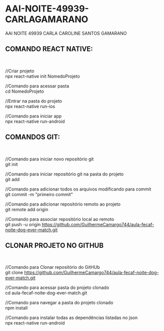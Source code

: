 # AAI-NOITE-49939-CARLAGAMARANO
AAI NOITE 49939 CARLA CAROLINE SANTOS GAMARANO


<h2>COMANDO REACT NATIVE:</h2><br>

//Criar projeto<br>
npx react-native init NomedoProjeto<br>

//Comando para acessar pasta<br>
cd NomedoProjeto<br>

//Entrar na pasta do projeto<br>
npx react-native run-ios<br>

//Comando para iniciar app<br>
npx react-native run-android<br>


<h2>COMANDOS GIT:</h2><br>

//Comando para iniciar novo repositório git<br>
git init<br>


//Comando para iniciar repositório git na pasta do projeto<br> 
git add<br>

//Comando para adicionar todos os arquivos modificando para commit<br>
git commit -m "primeiro commit"<br>

//Comando para adicionar repositório remoto ao projeto<br>
git remote add origin<br>

//Comando para associar repositório local ao remoto<br>
git push -u origin https://github.com/GuilhermeCamargo744/aula-fecaf-noite-dog-ever-match.git<br>


<h2>CLONAR PROJETO NO GITHUB</h2><br>

//Comando para Clonar repositório do GitHUb<br>
git clone https://github.com/GuilhermeCamargo744/aula-fecaf-noite-dog-ever-match.git<br>


//Comando para acessar pasta do projeto clonado<br>
cd aula-fecaf-noite-dog-ever-match.git<br>

//Comando para navegar a pasta do projeto clonado<br>
npm install<br>

//Comando para instalar todas as dependências listadas no json<br>
npx react-native run-android<br>











